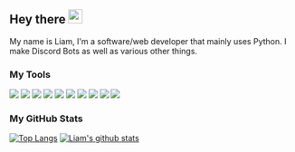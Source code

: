 ## Hey there <img src="https://media.giphy.com/media/hvRJCLFzcasrR4ia7z/giphy.gif" width="25px">

My name is Liam, I'm a software/web developer that mainly uses Python. I make Discord Bots as well as various other things. 

### My Tools
![](https://img.shields.io/badge/OS-Windows-blue?style=flat&logo=windows&logoColor=white&color=2bbc8a)
![](https://img.shields.io/badge/Editor-PyCharm-blue?style=flat&logo=pycharm&logoColor=white&color=2bbc8a)
![](https://img.shields.io/badge/Editor-VSCode-blue?style=flat&logo=visual_studio_code&logoColor=white&color=2bbc8a)
![](https://img.shields.io/badge/Code-Python-blue?style=flat&logo=python&logoColor=white&color=2bbc8a)
![](https://img.shields.io/badge/Code-Lua-blue?style=flat&logo=lua&logoColor=white&color=2bbc8a)
![](https://img.shields.io/badge/Code-HTML5-blue?style=flat&logo=html5&logoColor=white&color=2bbc8a)
![](https://img.shields.io/badge/Tools-Heroku-blue?style=flat&logo=heroku&logoColor=white&color=2bbc8a)
![](https://img.shields.io/badge/Tools-Flask-blue?style=flat&logo=flask&logoColor=white&color=2bbc8a)
![](https://img.shields.io/badge/Tools-Discord-blue?style=flat&logo=discord&logoColor=white&color=2bbc8a)
![](https://img.shields.io/badge/Tools-Git-blue?style=flat&logo=git&logoColor=white&color=2bbc8a)

### My GitHub Stats
[![Top Langs](https://github-readme-stats.vercel.app/api/top-langs/?username=liam1113&hide=css,c&langs_count=8&theme=tokyonight)](https://github.com/liam1113/github-readme-stats)
[![Liam's github stats](https://github-readme-stats.vercel.app/api?username=liam1113&theme=tokyonight)](https://github.com/liam1113/github-readme-stats)
